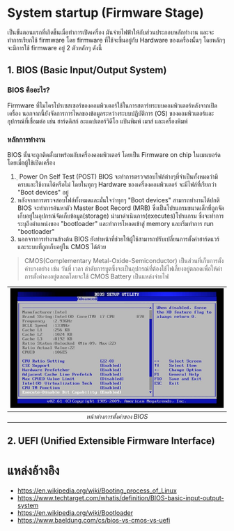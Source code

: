 
# System startup (Firmware Stage)
เป็นขั้นตอนแรกที่เกิดขึ้นเมื่อทำการเปิดเครื่อง มันจ่ายไฟฟ้าให้กับส่วนประกอบหลักทำงาน และจะทำการเรียกใช้ firmware โดย firmware ที่ใช้จะขึ้นอยู่กับ Hardware ของเครื่องนั้นๆ โดยหลักๆ จะมีการใช้ firmware อยู่ 2 ตัวหลักๆ  ดังนี้
## 1. BIOS (Basic Input/Output System)
### BIOS คืออะไร?
 Firmware ที่ไมโครโปรเซสเซอร์ของคอมพิวเตอร์ใช้ในการสตาร์ทระบบคอมพิวเตอร์หลังจากเปิดเครื่อง นอกจากนี้ยังจัดการการไหลของข้อมูลระหว่างระบบปฏิบัติการ (OS) ของคอมพิวเตอร์และอุปกรณ์ที่เชื่อมต่อ เช่น ฮาร์ดดิสก์ อะแดปเตอร์วิดีโอ แป้นพิมพ์ เมาส์ และเครื่องพิมพ์
### หลักการทำงาน
BIOS นั้นจะถูกติดตั้งมาพร้อมกับเครื่องคอมพิวเตอร์ โดยเป็น Firmware on chip ในเมนบอร์ด โดยเมื่อผู้ใช้เปิดเครื่อง
1. ฺ Power On Self Test (POST) BIOS จะทำการตรวจสอบไฟล์ต่างๆที่จำเป็นทั้งหมดว่ามีครบและใช้งานได้หรือไม่ โดยในทุกๆ Hardware ของเครื่องคอมพิวเตอร์ จะมีไฟล์ที่เรียกว่า "Boot devices" อยู่
2. หลังจากการตรวจสอบไฟล์ทั้งหมดและมั่นใจว่าทุกๆ "Boot devices" สามารถทำงานได้ปกติ BIOS จะทำการค้นหาตัว Master Boot Record (MRB) ซึ่งเป็นโปรแกรมขนาดเล็กที่ถูกจัดเก็บอยู่ในอุปกรณ์จัดเก็บข้อมูล(storage) นำมาดำเนินการ(executes)โปรแกรม ซึ่งจะทำการระบุถึงตำแหน่งของ "bootloader" และทำการโหลดเข้าสู่ memory และเริ่มทำการ run "bootloader"
3. นอกจาาการทำงานข้างต้น BIOS ยังทำหน้าที่ช่วยให้ผู้ใช้สามารถปรับเปลี่ยนการตั้งค่าฮาร์ดแวร์และระบบที่ถูกเก็บอยู่ใน CMOS ได้ด้วย
> CMOS(Complementary Metal-Oxide-Semiconductor) เป็นส่วนที่เก็บการตั้งค่าบางอย่าง เช่น วันที่ เวลา ลำดับการบูตซึ่งจะเป็นอุปกรณ์ที่ต้องใช้ไฟเลี้ยงอยู่ตลอดเพื่อให้ค่าการตั้งค่าคงอยู่ตลอดโดยจะใช้ CMOS Battery เป็นแหล่งจ่ายไฟ

| ![windows-boot-screen-bios.jpg](../../Assets/BootProcess-SS/windows-boot-screen-bios.jpg) | 
|:--:| 
| *หน้าต่างการตั้งค่าของ BIOS* |

## 2. UEFI (Unified Extensible Firmware Interface)



# แหล่งอ้างอิง
- https://en.wikipedia.org/wiki/Booting_process_of_Linux
- https://www.techtarget.com/whatis/definition/BIOS-basic-input-output-system
- https://en.wikipedia.org/wiki/Bootloader
- https://www.baeldung.com/cs/bios-vs-cmos-vs-uefi
